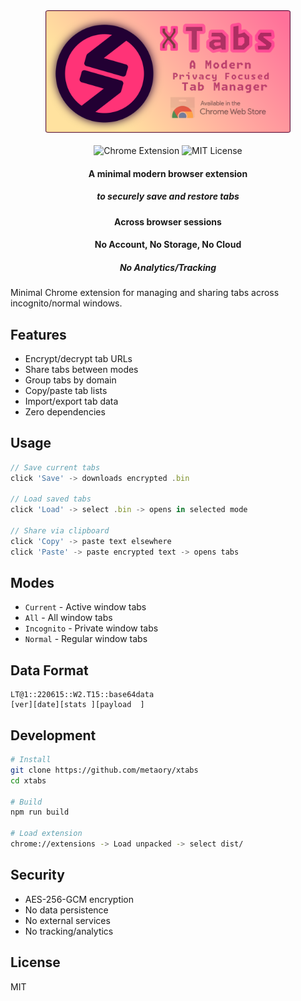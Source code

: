 <div align="center">
  
  <img src=".github/banner.png" alt="banner" height="196" />
  <div>
    <br>
    <img src="https://img.shields.io/badge/Chrome-Extension-green.svg" alt="Chrome Extension" />
    <img src="https://img.shields.io/badge/MIT-License-blue.svg" alt="MIT License" />
  </div>
  <h4>A minimal modern browser extension</h4>
  <h5>to securely save and restore tabs</h5>
  <h4>Across browser sessions</h4>
  <h4>No Account, No Storage, No Cloud</h4>
  <h5>No Analytics/Tracking</h5>
</div>

Minimal Chrome extension for managing and sharing tabs across incognito/normal windows.

## Features

- Encrypt/decrypt tab URLs
- Share tabs between modes
- Group tabs by domain
- Copy/paste tab lists
- Import/export tab data
- Zero dependencies

## Usage

```js
// Save current tabs
click 'Save' -> downloads encrypted .bin

// Load saved tabs
click 'Load' -> select .bin -> opens in selected mode

// Share via clipboard
click 'Copy' -> paste text elsewhere
click 'Paste' -> paste encrypted text -> opens tabs
```

## Modes

- `Current` - Active window tabs
- `All` - All window tabs
- `Incognito` - Private window tabs
- `Normal` - Regular window tabs

## Data Format

```
LT@1::220615::W2.T15::base64data
[ver][date][stats ][payload  ]
```

## Development

```bash
# Install
git clone https://github.com/metaory/xtabs
cd xtabs

# Build
npm run build

# Load extension
chrome://extensions -> Load unpacked -> select dist/
```

## Security

- AES-256-GCM encryption
- No data persistence
- No external services
- No tracking/analytics

## License

MIT
